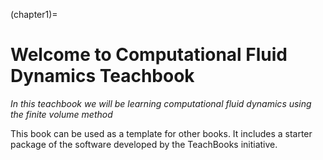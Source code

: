 (chapter1)=
# Welcome to Computational Fluid Dynamics Teachbook

_In this teachbook we will be learning computational fluid dynamics using the finite volume method_

This book can be used as a template for other books. It includes a starter package of the software developed by the TeachBooks initiative.

